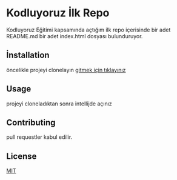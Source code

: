 # Kodluyoruz İlk Repo
Kodluyoruz Eğitimi kapsamında açtığım ilk repo içerisinde bir adet README.md bir adet index.html dosyası bulunduruyor.
## İnstallation
öncelikle projeyi clonelayın
[gitmek için tıklayınız](https://github.com/eminezubeyde/kodluyoruzilkrepo)
## Usage
projeyi cloneladıktan sonra intellijde açınız
## Contributing 
pull requestler kabul edilir.
## License
[MIT](https://choosealicense.com/licenses/mit/)




